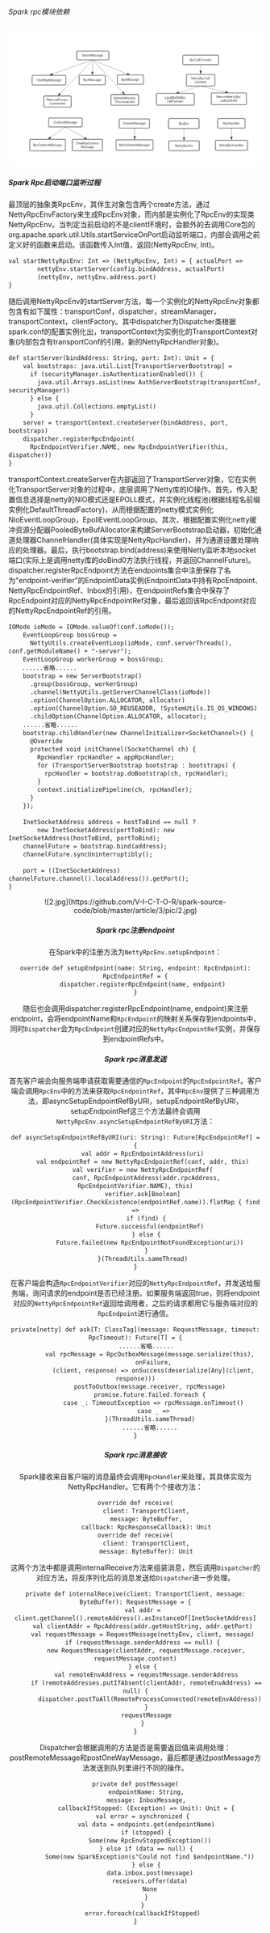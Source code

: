 ###### Spark rpc模块依赖
![1.jpg](https://github.com/V-I-C-T-O-R/spark-source-code/blob/master/article/3/pic/1.jpg)
##### Spark Rpc启动端口监听过程
最顶层的抽象类RpcEnv，其伴生对象包含两个create方法，通过NettyRpcEnvFactory来生成RpcEnv对象，而内部是实例化了RpcEnv的实现类NettyRpcEnv。当判定当前启动的不是client环境时，会额外的去调用Core包的org.apache.spark.util.Utils.startServiceOnPort启动监听端口，内部会调用之前定义好的函数来启动。该函数传入Int值，返回(NettyRpcEnv, Int)。
```
val startNettyRpcEnv: Int => (NettyRpcEnv, Int) = { actualPort =>
        nettyEnv.startServer(config.bindAddress, actualPort)
        (nettyEnv, nettyEnv.address.port)
}
```
随后调用NettyRpcEnv的startServer方法，每一个实例化的NettyRpcEnv对象都包含有如下属性：transportConf，dispatcher，streamManager，transportContext，clientFactory。其中dispatcher为Dispatcher类根据spark.conf的配置实例化出，transportContext为实例化的TransportContext对象(内部包含有transportConf的引用，新的NettyRpcHandler对象)。
```
def startServer(bindAddress: String, port: Int): Unit = {
    val bootstraps: java.util.List[TransportServerBootstrap] =
      if (securityManager.isAuthenticationEnabled()) {
        java.util.Arrays.asList(new AuthServerBootstrap(transportConf, securityManager))
      } else {
        java.util.Collections.emptyList()
      }
    server = transportContext.createServer(bindAddress, port, bootstraps)
    dispatcher.registerRpcEndpoint(
      RpcEndpointVerifier.NAME, new RpcEndpointVerifier(this, dispatcher))
}
```
transportContext.createServer在内部返回了TransportServer对象，它在实例化TransportServer对象的过程中，底层调用了Netty库的IO操作。首先，传入配置信息选择是netty的NIO模式还是EPOLL模式，并实例化线程池(根据线程名前缀实例化DefaultThreadFactory)，从而根据配置的netty模式实例化NioEventLoopGroup，EpollEventLoopGroup。其次，根据配置实例化netty缓冲资源分配器PooledByteBufAllocator来构建ServerBootstrap启动器，初始化通道处理器ChannelHandler(具体实现是NettyRpcHandler)，并为通道设置处理响应的处理器。最后，执行bootstrap.bind(address)来使用Netty监听本地socket端口(实际上是调用netty库的doBind0方法执行线程，并返回ChannelFuture)。
dispatcher.registerRpcEndpoint方法在endpoints集合中注册保存了名为"endpoint-verifier"的EndpointData实例(EndpointData中持有RpcEndpoint、NettyRpcEndpointRef、Inbox的引用)，在endpointRefs集合中保存了RpcEndpoint对应的NettyRpcEndpointRef对象，最后返回该RpcEndpoint对应的NettyRpcEndpointRef的引用。
```
IOMode ioMode = IOMode.valueOf(conf.ioMode());
    EventLoopGroup bossGroup =
      NettyUtils.createEventLoop(ioMode, conf.serverThreads(), conf.getModuleName() + "-server");
    EventLoopGroup workerGroup = bossGroup;
 　 ......省略......
    bootstrap = new ServerBootstrap()
      .group(bossGroup, workerGroup)
      .channel(NettyUtils.getServerChannelClass(ioMode))
      .option(ChannelOption.ALLOCATOR, allocator)
      .option(ChannelOption.SO_REUSEADDR, !SystemUtils.IS_OS_WINDOWS)
      .childOption(ChannelOption.ALLOCATOR, allocator);
    ......省略......
    bootstrap.childHandler(new ChannelInitializer<SocketChannel>() {
      @Override
      protected void initChannel(SocketChannel ch) {
        RpcHandler rpcHandler = appRpcHandler;
        for (TransportServerBootstrap bootstrap : bootstraps) {
          rpcHandler = bootstrap.doBootstrap(ch, rpcHandler);
        }
        context.initializePipeline(ch, rpcHandler);
      }
    });

    InetSocketAddress address = hostToBind == null ?
        new InetSocketAddress(portToBind): new InetSocketAddress(hostToBind, portToBind);
    channelFuture = bootstrap.bind(address);
    channelFuture.syncUninterruptibly();

    port = ((InetSocketAddress) channelFuture.channel().localAddress()).getPort();
}
```
<div align=center> ![2.jpg](https://github.com/V-I-C-T-O-R/spark-source-code/blob/master/article/3/pic/2.jpg)

##### Spark rpc注册endpoint
在Spark中的注册方法为`NettyRpcEnv.setupEndpoint`：
```
override def setupEndpoint(name: String, endpoint: RpcEndpoint): RpcEndpointRef = {
    dispatcher.registerRpcEndpoint(name, endpoint)
}
```
随后也会调用dispatcher.registerRpcEndpoint(name, endpoint)来注册endpoint，会将endpointName和`RpcEndpoint`的映射关系保存到endpoints中，同时`Dispatcher`会为`RpcEndpoint`创建对应的`NettyRpcEndpointRef`实例，并保存到endpointRefs中。

##### Spark rpc消息发送
首先客户端会向服务端申请获取需要通信的`RpcEndpoint`的`RpcEndpointRef`。客户端会调用`RpcEnv`中的方法来获取`RpcEndpointRef`，其中`RpcEnv`提供了三种调用方法，即asyncSetupEndpointRefByURI，setupEndpointRefByURI，setupEndpointRef这三个方法最终会调用`NettyRpcEnv.asyncSetupEndpointRefByURI`方法：
```
def asyncSetupEndpointRefByURI(uri: String): Future[RpcEndpointRef] = {
    val addr = RpcEndpointAddress(uri)
    val endpointRef = new NettyRpcEndpointRef(conf, addr, this)
    val verifier = new NettyRpcEndpointRef(
      conf, RpcEndpointAddress(addr.rpcAddress, RpcEndpointVerifier.NAME), this)
    verifier.ask[Boolean](RpcEndpointVerifier.CheckExistence(endpointRef.name)).flatMap { find =>
      if (find) {
        Future.successful(endpointRef)
      } else {
        Future.failed(new RpcEndpointNotFoundException(uri))
      }
    }(ThreadUtils.sameThread)
}
```
在客户端会构造`RpcEndpointVerifier`对应的`NettyRpcEndpointRef`，并发送给服务端，询问请求的endpoint是否已经注册。如果服务端返回true，则将endpoint对应的`NettyRpcEndpointRef`返回给调用者，之后的请求都用它与服务端对应的`RpcEndpoint`进行通信。
```
private[netty] def ask[T: ClassTag](message: RequestMessage, timeout: RpcTimeout): Future[T] = {
      ......省略......
        val rpcMessage = RpcOutboxMessage(message.serialize(this),
          onFailure,
          (client, response) => onSuccess(deserialize[Any](client, response)))
        postToOutbox(message.receiver, rpcMessage)
        promise.future.failed.foreach {
          case _: TimeoutException => rpcMessage.onTimeout()
          case _ =>
        }(ThreadUtils.sameThread)
        ......省略......
}
```
##### Spark rpc消息接收
Spark接收来自客户端的消息最终会调用`RpcHandler`来处理，其具体实现为NettyRpcHandler。它有两个个接收方法：
```
override def receive(
      client: TransportClient,
      message: ByteBuffer,
      callback: RpcResponseCallback): Unit
override def receive(
      client: TransportClient,
      message: ByteBuffer): Unit
```
这两个方法中都是调用internalReceive方法来组装消息，然后调用`Dispatcher`的对应方法，将反序列化后的消息发送给`Dispatcher`进一步处理。
```
private def internalReceive(client: TransportClient, message: ByteBuffer): RequestMessage = {
    val addr = client.getChannel().remoteAddress().asInstanceOf[InetSocketAddress]
    val clientAddr = RpcAddress(addr.getHostString, addr.getPort)
    val requestMessage = RequestMessage(nettyEnv, client, message)
    if (requestMessage.senderAddress == null) {
      new RequestMessage(clientAddr, requestMessage.receiver, requestMessage.content)
    } else {
      val remoteEnvAddress = requestMessage.senderAddress
      if (remoteAddresses.putIfAbsent(clientAddr, remoteEnvAddress) == null) {
        dispatcher.postToAll(RemoteProcessConnected(remoteEnvAddress))
      }
      requestMessage
    }
}
```
Dispatcher会根据调用的方法是否是需要返回值来调用处理：postRemoteMessage和postOneWayMessage，最后都是通过postMessage方法发送到队列里进行不同的操作。
```
private def postMessage(
      endpointName: String,
      message: InboxMessage,
      callbackIfStopped: (Exception) => Unit): Unit = {
    val error = synchronized {
      val data = endpoints.get(endpointName)
      if (stopped) {
        Some(new RpcEnvStoppedException())
      } else if (data == null) {
        Some(new SparkException(s"Could not find $endpointName."))
      } else {
        data.inbox.post(message)
        receivers.offer(data)
        None
      }
    }
    error.foreach(callbackIfStopped)
}
```
